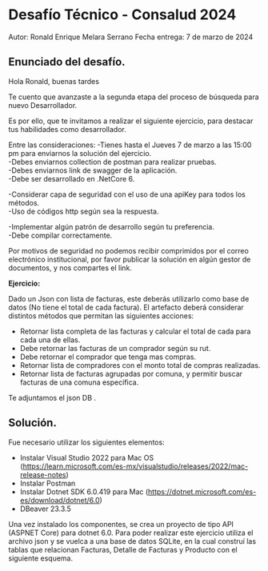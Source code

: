 # Desafío Técnico - Consalud 2024

Autor: Ronald Enrique Melara Serrano
Fecha entrega: 7 de marzo de 2024

## Enunciado del desafío.
Hola Ronald, buenas tardes

Te cuento que avanzaste a la segunda etapa del proceso de búsqueda para nuevo Desarrollador.

Es por ello, que te invitamos a realizar el siguiente ejercicio, para destacar tus habilidades como desarrollador.

Entre las consideraciones:
-Tienes hasta el Jueves 7 de marzo a las 15:00 pm para enviarnos la solución del ejercicio.  
-Debes enviarnos collection de postman para realizar pruebas.  
-Debes enviarnos link de swagger de la aplicación.  
-Debe ser desarrollado en .NetCore 6.

-Considerar capa de seguridad con el uso de una apiKey para todos los métodos.  
-Uso de códigos http según sea la respuesta.

-Implementar algún patrón de desarrollo según tu preferencia.  
-Debe compilar correctamente.

Por motivos de seguridad no podemos recibir comprimidos por el correo electrónico institucional, por favor publicar la solución en algún gestor de documentos, y nos compartes el link.  
  
**Ejercicio:**

Dado un Json con lista de facturas, este deberás utilizarlo como base de datos (No tiene el total de cada factura). El artefacto deberá considerar distintos métodos que permitan las siguientes acciones:

 - Retornar lista completa de las facturas y calcular el total de cada para cada una de ellas.  
 - Debe retornar las facturas de un comprador según su rut.  
 - Debe retornar el comprador que tenga mas compras.  
 - Retornar lista de compradores con el monto total de compras realizadas.  
 - Retornar lista de facturas agrupadas por comuna, y permitir buscar facturas de una comuna específica.  
  
Te adjuntamos el json DB .

## Solución.
Fue necesario utilizar los siguientes elementos:

 - Instalar Visual Studio 2022 para Mac OS (https://learn.microsoft.com/es-mx/visualstudio/releases/2022/mac-release-notes)
 - Instalar Postman
 - Instalar Dotnet SDK 6.0.419 para Mac (https://dotnet.microsoft.com/es-es/download/dotnet/6.0)
 - DBeaver 23.3.5

Una vez instalado los componentes, se crea un proyecto de tipo API (ASPNET Core) para dotnet 6.0. 
Para poder realizar este ejercicio utiliza el archivo json y se vuelca a una base de datos SQLite, en la cual construí las tablas que relacionan Facturas, Detalle de Facturas y Producto con el siguiente esquema.
